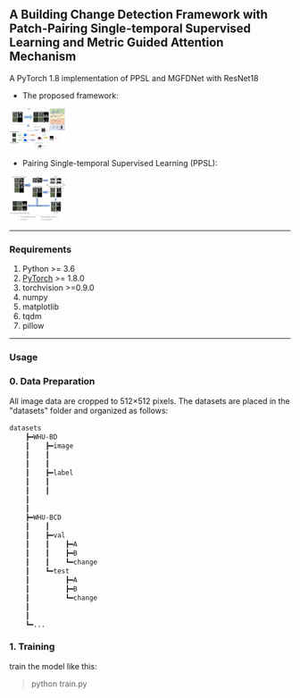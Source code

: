 ## A Building Change Detection Framework with Patch-Pairing Single-temporal Supervised Learning and Metric Guided Attention Mechanism  

A PyTorch 1.8 implementation of PPSL and MGFDNet with ResNet18
* The proposed framework:  

<img src="paperImgs/framework.png" style="zoom:10%">

* Pairing Single-temporal Supervised Learning (PPSL):  



<img src="paperImgs/PPSL.png" style="zoom:10%">

---

### Requirements


1. Python >= 3.6
2. [PyTorch](https://pytorch.org/get-started/locally/) >= 1.8.0
3. torchvision >=0.9.0
4. numpy
5. matplotlib
6. tqdm
7. pillow

---
### Usage

### 0. Data Preparation
All image data are cropped to 512×512 pixels. The datasets are placed in the "datasets" folder and organized as follows:
```
datasets
    ┣━WHU-BD
    ┃    ┣━image
    ┃    ┃     
    ┃    ┃  
    ┃    ┣━label
    ┃    ┃
    ┃    ┃ 
    ┃
    ┃
    ┣━WHU-BCD
    ┃    ┃  
    ┃    ┣━val
    ┃    ┃    ┣━A
    ┃    ┃    ┣━B
    ┃    ┃    ┗━change
    ┃    ┗━test
    ┃         ┣━A
    ┃         ┣━B
    ┃         ┗━change
    ┃
    ┃ 
    ┗━...
```

### 1. Training
train the model like this:
>   python train.py


